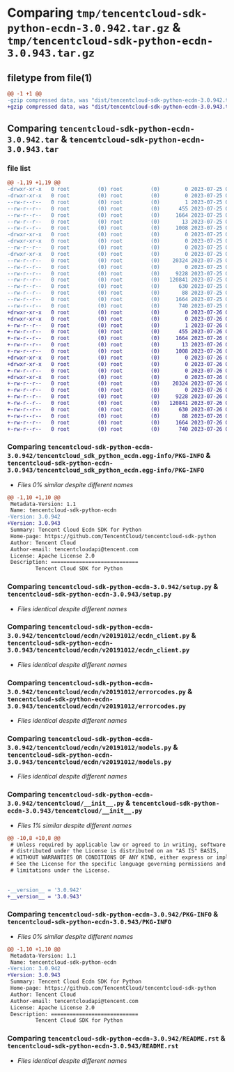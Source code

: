 # Comparing `tmp/tencentcloud-sdk-python-ecdn-3.0.942.tar.gz` & `tmp/tencentcloud-sdk-python-ecdn-3.0.943.tar.gz`

## filetype from file(1)

```diff
@@ -1 +1 @@
-gzip compressed data, was "dist/tencentcloud-sdk-python-ecdn-3.0.942.tar", last modified: Tue Jul 25 04:17:31 2023, max compression
+gzip compressed data, was "dist/tencentcloud-sdk-python-ecdn-3.0.943.tar", last modified: Wed Jul 26 00:36:53 2023, max compression
```

## Comparing `tencentcloud-sdk-python-ecdn-3.0.942.tar` & `tencentcloud-sdk-python-ecdn-3.0.943.tar`

### file list

```diff
@@ -1,19 +1,19 @@
-drwxr-xr-x   0 root         (0) root         (0)        0 2023-07-25 04:17:31.000000 tencentcloud-sdk-python-ecdn-3.0.942/
-drwxr-xr-x   0 root         (0) root         (0)        0 2023-07-25 04:17:31.000000 tencentcloud-sdk-python-ecdn-3.0.942/tencentcloud_sdk_python_ecdn.egg-info/
--rw-r--r--   0 root         (0) root         (0)        1 2023-07-25 04:17:31.000000 tencentcloud-sdk-python-ecdn-3.0.942/tencentcloud_sdk_python_ecdn.egg-info/dependency_links.txt
--rw-r--r--   0 root         (0) root         (0)      455 2023-07-25 04:17:31.000000 tencentcloud-sdk-python-ecdn-3.0.942/tencentcloud_sdk_python_ecdn.egg-info/SOURCES.txt
--rw-r--r--   0 root         (0) root         (0)     1664 2023-07-25 04:17:31.000000 tencentcloud-sdk-python-ecdn-3.0.942/tencentcloud_sdk_python_ecdn.egg-info/PKG-INFO
--rw-r--r--   0 root         (0) root         (0)       13 2023-07-25 04:17:31.000000 tencentcloud-sdk-python-ecdn-3.0.942/tencentcloud_sdk_python_ecdn.egg-info/top_level.txt
--rw-r--r--   0 root         (0) root         (0)     1008 2023-07-25 04:17:30.000000 tencentcloud-sdk-python-ecdn-3.0.942/setup.py
-drwxr-xr-x   0 root         (0) root         (0)        0 2023-07-25 04:17:31.000000 tencentcloud-sdk-python-ecdn-3.0.942/tencentcloud/
-drwxr-xr-x   0 root         (0) root         (0)        0 2023-07-25 04:17:31.000000 tencentcloud-sdk-python-ecdn-3.0.942/tencentcloud/ecdn/
--rw-r--r--   0 root         (0) root         (0)        0 2023-07-25 04:17:30.000000 tencentcloud-sdk-python-ecdn-3.0.942/tencentcloud/ecdn/__init__.py
-drwxr-xr-x   0 root         (0) root         (0)        0 2023-07-25 04:17:31.000000 tencentcloud-sdk-python-ecdn-3.0.942/tencentcloud/ecdn/v20191012/
--rw-r--r--   0 root         (0) root         (0)    20324 2023-07-25 04:17:30.000000 tencentcloud-sdk-python-ecdn-3.0.942/tencentcloud/ecdn/v20191012/ecdn_client.py
--rw-r--r--   0 root         (0) root         (0)        0 2023-07-25 04:17:30.000000 tencentcloud-sdk-python-ecdn-3.0.942/tencentcloud/ecdn/v20191012/__init__.py
--rw-r--r--   0 root         (0) root         (0)     9228 2023-07-25 04:17:30.000000 tencentcloud-sdk-python-ecdn-3.0.942/tencentcloud/ecdn/v20191012/errorcodes.py
--rw-r--r--   0 root         (0) root         (0)   120841 2023-07-25 04:17:30.000000 tencentcloud-sdk-python-ecdn-3.0.942/tencentcloud/ecdn/v20191012/models.py
--rw-r--r--   0 root         (0) root         (0)      630 2023-07-25 04:17:30.000000 tencentcloud-sdk-python-ecdn-3.0.942/tencentcloud/__init__.py
--rw-r--r--   0 root         (0) root         (0)       88 2023-07-25 04:17:31.000000 tencentcloud-sdk-python-ecdn-3.0.942/setup.cfg
--rw-r--r--   0 root         (0) root         (0)     1664 2023-07-25 04:17:31.000000 tencentcloud-sdk-python-ecdn-3.0.942/PKG-INFO
--rw-r--r--   0 root         (0) root         (0)      740 2023-07-25 04:17:30.000000 tencentcloud-sdk-python-ecdn-3.0.942/README.rst
+drwxr-xr-x   0 root         (0) root         (0)        0 2023-07-26 00:36:53.000000 tencentcloud-sdk-python-ecdn-3.0.943/
+drwxr-xr-x   0 root         (0) root         (0)        0 2023-07-26 00:36:53.000000 tencentcloud-sdk-python-ecdn-3.0.943/tencentcloud_sdk_python_ecdn.egg-info/
+-rw-r--r--   0 root         (0) root         (0)        1 2023-07-26 00:36:53.000000 tencentcloud-sdk-python-ecdn-3.0.943/tencentcloud_sdk_python_ecdn.egg-info/dependency_links.txt
+-rw-r--r--   0 root         (0) root         (0)      455 2023-07-26 00:36:53.000000 tencentcloud-sdk-python-ecdn-3.0.943/tencentcloud_sdk_python_ecdn.egg-info/SOURCES.txt
+-rw-r--r--   0 root         (0) root         (0)     1664 2023-07-26 00:36:53.000000 tencentcloud-sdk-python-ecdn-3.0.943/tencentcloud_sdk_python_ecdn.egg-info/PKG-INFO
+-rw-r--r--   0 root         (0) root         (0)       13 2023-07-26 00:36:53.000000 tencentcloud-sdk-python-ecdn-3.0.943/tencentcloud_sdk_python_ecdn.egg-info/top_level.txt
+-rw-r--r--   0 root         (0) root         (0)     1008 2023-07-26 00:36:53.000000 tencentcloud-sdk-python-ecdn-3.0.943/setup.py
+drwxr-xr-x   0 root         (0) root         (0)        0 2023-07-26 00:36:53.000000 tencentcloud-sdk-python-ecdn-3.0.943/tencentcloud/
+drwxr-xr-x   0 root         (0) root         (0)        0 2023-07-26 00:36:53.000000 tencentcloud-sdk-python-ecdn-3.0.943/tencentcloud/ecdn/
+-rw-r--r--   0 root         (0) root         (0)        0 2023-07-26 00:36:53.000000 tencentcloud-sdk-python-ecdn-3.0.943/tencentcloud/ecdn/__init__.py
+drwxr-xr-x   0 root         (0) root         (0)        0 2023-07-26 00:36:53.000000 tencentcloud-sdk-python-ecdn-3.0.943/tencentcloud/ecdn/v20191012/
+-rw-r--r--   0 root         (0) root         (0)    20324 2023-07-26 00:36:53.000000 tencentcloud-sdk-python-ecdn-3.0.943/tencentcloud/ecdn/v20191012/ecdn_client.py
+-rw-r--r--   0 root         (0) root         (0)        0 2023-07-26 00:36:53.000000 tencentcloud-sdk-python-ecdn-3.0.943/tencentcloud/ecdn/v20191012/__init__.py
+-rw-r--r--   0 root         (0) root         (0)     9228 2023-07-26 00:36:53.000000 tencentcloud-sdk-python-ecdn-3.0.943/tencentcloud/ecdn/v20191012/errorcodes.py
+-rw-r--r--   0 root         (0) root         (0)   120841 2023-07-26 00:36:53.000000 tencentcloud-sdk-python-ecdn-3.0.943/tencentcloud/ecdn/v20191012/models.py
+-rw-r--r--   0 root         (0) root         (0)      630 2023-07-26 00:36:53.000000 tencentcloud-sdk-python-ecdn-3.0.943/tencentcloud/__init__.py
+-rw-r--r--   0 root         (0) root         (0)       88 2023-07-26 00:36:53.000000 tencentcloud-sdk-python-ecdn-3.0.943/setup.cfg
+-rw-r--r--   0 root         (0) root         (0)     1664 2023-07-26 00:36:53.000000 tencentcloud-sdk-python-ecdn-3.0.943/PKG-INFO
+-rw-r--r--   0 root         (0) root         (0)      740 2023-07-26 00:36:53.000000 tencentcloud-sdk-python-ecdn-3.0.943/README.rst
```

### Comparing `tencentcloud-sdk-python-ecdn-3.0.942/tencentcloud_sdk_python_ecdn.egg-info/PKG-INFO` & `tencentcloud-sdk-python-ecdn-3.0.943/tencentcloud_sdk_python_ecdn.egg-info/PKG-INFO`

 * *Files 0% similar despite different names*

```diff
@@ -1,10 +1,10 @@
 Metadata-Version: 1.1
 Name: tencentcloud-sdk-python-ecdn
-Version: 3.0.942
+Version: 3.0.943
 Summary: Tencent Cloud Ecdn SDK for Python
 Home-page: https://github.com/TencentCloud/tencentcloud-sdk-python
 Author: Tencent Cloud
 Author-email: tencentcloudapi@tencent.com
 License: Apache License 2.0
 Description: ============================
         Tencent Cloud SDK for Python
```

### Comparing `tencentcloud-sdk-python-ecdn-3.0.942/setup.py` & `tencentcloud-sdk-python-ecdn-3.0.943/setup.py`

 * *Files identical despite different names*

### Comparing `tencentcloud-sdk-python-ecdn-3.0.942/tencentcloud/ecdn/v20191012/ecdn_client.py` & `tencentcloud-sdk-python-ecdn-3.0.943/tencentcloud/ecdn/v20191012/ecdn_client.py`

 * *Files identical despite different names*

### Comparing `tencentcloud-sdk-python-ecdn-3.0.942/tencentcloud/ecdn/v20191012/errorcodes.py` & `tencentcloud-sdk-python-ecdn-3.0.943/tencentcloud/ecdn/v20191012/errorcodes.py`

 * *Files identical despite different names*

### Comparing `tencentcloud-sdk-python-ecdn-3.0.942/tencentcloud/ecdn/v20191012/models.py` & `tencentcloud-sdk-python-ecdn-3.0.943/tencentcloud/ecdn/v20191012/models.py`

 * *Files identical despite different names*

### Comparing `tencentcloud-sdk-python-ecdn-3.0.942/tencentcloud/__init__.py` & `tencentcloud-sdk-python-ecdn-3.0.943/tencentcloud/__init__.py`

 * *Files 1% similar despite different names*

```diff
@@ -10,8 +10,8 @@
 # Unless required by applicable law or agreed to in writing, software
 # distributed under the License is distributed on an "AS IS" BASIS,
 # WITHOUT WARRANTIES OR CONDITIONS OF ANY KIND, either express or implied.
 # See the License for the specific language governing permissions and
 # limitations under the License.
 
 
-__version__ = '3.0.942'
+__version__ = '3.0.943'
```

### Comparing `tencentcloud-sdk-python-ecdn-3.0.942/PKG-INFO` & `tencentcloud-sdk-python-ecdn-3.0.943/PKG-INFO`

 * *Files 0% similar despite different names*

```diff
@@ -1,10 +1,10 @@
 Metadata-Version: 1.1
 Name: tencentcloud-sdk-python-ecdn
-Version: 3.0.942
+Version: 3.0.943
 Summary: Tencent Cloud Ecdn SDK for Python
 Home-page: https://github.com/TencentCloud/tencentcloud-sdk-python
 Author: Tencent Cloud
 Author-email: tencentcloudapi@tencent.com
 License: Apache License 2.0
 Description: ============================
         Tencent Cloud SDK for Python
```

### Comparing `tencentcloud-sdk-python-ecdn-3.0.942/README.rst` & `tencentcloud-sdk-python-ecdn-3.0.943/README.rst`

 * *Files identical despite different names*

